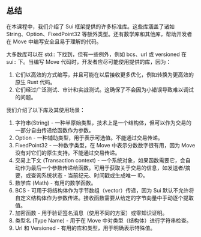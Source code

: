 ## 总结

在本课程中，我们介绍了 Sui 框架提供的许多标准库。这些库涵盖了诸如 String、Option、FixedPoint32 等额外类型。还有数学库和其他库，帮助开发者在 Move 中编写安全且易于理解的代码。

大多数库可以在 std:: 下找到，但有一些例外，例如 bcs、url 或 versioned 在 sui:: 下。当编写 Move 代码时，开发者应尽可能使用提供的库，因为：

1. 它们以高效的方式编写，并且可能在以后接收更多优化，例如转换为更高效的原生 Rust 代码。
2. 它们经过广泛测试、审计和实战测试。这确保了不会因为小错误导致难以调试的问题。

我们介绍了以下库及其使用场景：

1. 字符串(String) - 一种半原始类型，技术上是一个结构体，但可以作为交易的一部分自由传递给函数作为参数。
2. Option - 一种辅助类型，用于表示可选值。不能通过交易传递。
3. FixedPoint32 - 一种数字类型，在 Move 中表示分数数字很有用，因为 Move 没有对它们的原生支持。不能通过交易传递。
4. 交易上下文 (Transaction context) - 一个系统对象，如果函数需要它，会自动作为最后一个参数传递给函数。可用于获取关于交易的信息，如发送者/摘要，或查询系统状态 - 当前纪元、时间戳或生成唯一 ID。
5. 数学库 (Math) - 有用的数学函数。
6. BCS - 可用于将结构体作为字节数组（vector<u8>）传递，因为 Sui 默认不允许将自定义结构体作为参数传递。接收函数需要从给定的字节向量中手动逐个提取值。
7. 加密函数 - 用于验证签名消息（使用不同的方案）或零知识证明。
8. 类型名 (Type Name) - 用于在 Move 中对类型（结构体）进行字符串检查。
9. Url 和 Versioned - 有用的库和类型，用于明确表示特殊值。